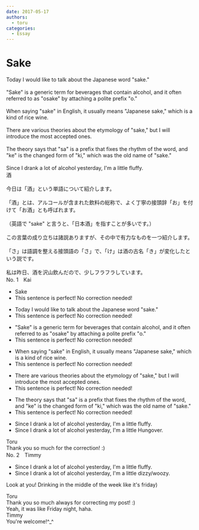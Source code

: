 ```yaml
---
date: 2017-05-17
authors:
  - toru
categories:
  - Essay
---
```


<h1 id="subject_show">Sake</h1>
<div class="date" hidden>May 17, 2017 13:02</div>
<div id="post"><div id="body_show_ori">
Today I would like to talk about the Japanese word "sake."<br/><br/>"Sake" is a generic term for beverages that contain alcohol, and it often referred to as "osake" by attaching a polite prefix "o."<br/><br/>When saying "sake" in English, it usually means "Japanese sake," which is a kind of rice wine.<br/><br/>There are various theories about the etymology of "sake," but I will introduce the most accepted ones.<br/><br/>The theory says that "sa" is a prefix that fixes the rhythm of the word, and "ke" is the changed form of "ki," which was the old name of "sake."<br/><br/>Since I drank a lot of alcohol yesterday, I'm a little fluffy.
</div></div>

<!-- more -->

<div id="post_ja"><div id="body_show_mo">
酒<br/><br/>今日は「酒」という単語について紹介します。<br/><br/>「酒」とは、アルコールが含まれた飲料の総称で、よく丁寧の接頭辞「お」を付けて「お酒」とも呼ばれます。<br/><br/>（英語で "sake" と言うと、「日本酒」を指すことが多いです。）<br/><br/>この言葉の成り立ちは諸説ありますが、その中で有力なものを一つ紹介します。<br/><br/>「さ」は語調を整える接頭語の「さ」で、「け」は酒の古名「き」が変化したという説です。<br/><br/>私は昨日、酒を沢山飲んだので、少しフラフラしています。
</div></div>
<div id="block"><div class="first_name"> No. 1　<span class="just_name">Kai</span></div><div id="block2">
<ul class="correction_field">
<li class="incorrect">Sake</li>
<li class="corrected perfect">This sentence is perfect! No correction needed!</li>
</ul>
<ul class="correction_field">
<li class="incorrect">Today I would like to talk about the Japanese word "sake."</li>
<li class="corrected perfect">This sentence is perfect! No correction needed!</li>
</ul>
<ul class="correction_field">
<li class="incorrect">"Sake" is a generic term for beverages that contain alcohol, and it often referred to as "osake" by attaching a polite prefix "o."</li>
<li class="corrected perfect">This sentence is perfect! No correction needed!</li>
</ul>
<ul class="correction_field">
<li class="incorrect">When saying "sake" in English, it usually means "Japanese sake," which is a kind of rice wine.</li>
<li class="corrected perfect">This sentence is perfect! No correction needed!</li>
</ul>
<ul class="correction_field">
<li class="incorrect">There are various theories about the etymology of "sake," but I will introduce the most accepted ones.</li>
<li class="corrected perfect">This sentence is perfect! No correction needed!</li>
</ul>
<ul class="correction_field">
<li class="incorrect">The theory says that "sa" is a prefix that fixes the rhythm of the word, and "ke" is the changed form of "ki," which was the old name of "sake."</li>
<li class="corrected perfect">This sentence is perfect! No correction needed!</li>
</ul>
<ul class="correction_field">
<li class="incorrect">Since I drank a lot of alcohol yesterday, I'm a little fluffy.</li>
<li class="corrected correct">
Since I drank a lot of alcohol yesterday, I'm a little Hungover.
</li>
</ul>
</div><div class="name"><span class="just_name">Toru</span><br>
Thank you so much for the correction! :)
</div>
</div>
<div id="block"><div class="first_name"> No. 2　<span class="just_name">Timmy</span></div><div id="block2">
<ul class="correction_field">
<li class="incorrect">Since I drank a lot of alcohol yesterday, I'm a little fluffy.</li>
<li class="corrected correct">
Since I drank a lot of alcohol yesterday, I'm a little <span class="f_blue">dizzy</span>/<span class="f_blue">woozy</span>.
</li>
</ul>
<p class="comment_small">
 Look at you! Drinking in the middle of the week like it's friday)
</p>

</div><div class="name"><span class="just_name">Toru</span><br>
Thank you so much always for correcting my post! :)<br/>Yeah, it was like Friday night, haha.
</div>
<div class="name"><span class="just_name">Timmy</span><br>
You're welcome!^_^
</div>
</div>
